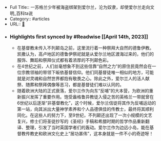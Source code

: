 - Full Title:: 一苏格兰少年被海盗绑架到爱尔兰，沦为奴隶，却使爱尔兰走向文明_百科ta说
- Category:: #articles
- URL:: [🔗](https://baike.baidu.com/tashuo/browse/content?id=a8faef4972043c27fab127a4&lemmaId=8666284&fromLemmaModule=pcRight&lemmaTitle=%E5%9C%A3%E5%B8%95%E7%89%B9%E9%87%8C%E5%85%8B&fromModule=lemma_right-tashuo-article)
- ### Highlights first synced by #Readwise [[April 14th, 2023]]
    - 在基督教未传入不列颠岛之前，这里流行着一种祭拜大自然的德鲁伊教。凯撒认为，高卢地区的德鲁伊祭祀就是从爱尔兰地区渡海过来的，他们的服饰、舞蹈和祭拜仪式都有着浓厚的不列颠色彩。
    - 在4世纪之前，人们丝毫想象不到这些信靠“自然之力”的原住民竟然会在一位宗教领袖的带领下皈依基督信仰。他们同基督徒唯一相似的地方，可能就是对灵魂和自然世界都抱有敬畏之心。除此之外，爱尔兰人的活人献祭、随葬和祭拜偶像等恶习，都是基督徒们难以认同的。
    - 随着欧洲大陆的正式衰落，爱尔兰作为向东“反哺”的大本营，为欧洲的重新振兴发挥了重要作用。饱受盎格鲁异教徒入侵之苦的英格兰一带就曾在6世纪以后逐渐“非基督教化”，这个时候，爱尔兰信徒将其作为反哺运动的第一站，向其派出大量神学素养和个人品德俱佳的传教士，最终将其顺利同化。在这些人的努力下，至9世纪，不列颠还出现了一次小规模的文艺复兴，修士们将圣徒抄写的《圣经》手稿和希腊时期的哲学作品重新翻译、整理，引发了当时英国学者们的轰动。爱尔兰作为边远小岛，能在基督教传教史和欧洲文化史上“居功甚伟”，这本身就是一件不小的奇迹呀！
